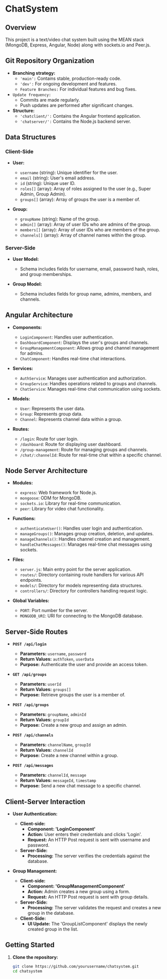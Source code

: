 # ChatSystem

## Overview

This project is a text/video chat system built using the MEAN stack (MongoDB, Express, Angular, Node) along with sockets.io and Peer.js. 

## Git Repository Organization

- **Branching strategy:**
  - `'main':` Contains stable, production-ready code.
  - `'dev':` For ongoing development and features.
  - `Feature Branches:` For individual features and bug fixes.
- `Update frequency:`
  - Commits are made regularly.
  - Push updates are performed after significant changes.
- **Structure:**
  - `'chatclient/':` Contains the Angular frontend application.
  - `'chatserver/':` Contains the Node.js backend server.

## Data Structures

### Client-Side
- **User:**
  - `username` (string): Unique identifier for the user.
  - `email` (string): User's email address.
  - `id` (string): Unique user ID.
  - `roles[]` (array): Array of roles assigned to the user (e.g., Super Admin, Group Admin).
  - `groups[]` (array): Array of groups the user is a member of.

- **Group:**
  - `groupName` (string): Name of the group.
  - `admin[]` (array): Array of user IDs who are admins of the group.
  - `members[]` (array): Array of user IDs who are members of the group.
  - `channels[]` (array): Array of channel names within the group.

### Server-Side
- **User Model:**
  - Schema includes fields for username, email, password hash, roles, and group memberships.

- **Group Model:**
  - Schema includes fields for group name, admins, members, and channels.

## Angular Architecture
- **Components:**
  - `LoginComponent`: Handles user authentication.
  - `DashboardComponent`: Displays the user's groups and channels.
  - `GroupManagementComponent`: Allows group and channel management for admins.
  - `ChatComponent`: Handles real-time chat interactions.

- **Services:**
  - `AuthService`: Manages user authentication and authorization.
  - `GroupService`: Handles operations related to groups and channels.
  - `ChatService`: Manages real-time chat communication using sockets.

- **Models:**
  - `User`: Represents the user data.
  - `Group`: Represents group data.
  - `Channel`: Represents channel data within a group.

- **Routes:**
  - `/login`: Route for user login.
  - `/dashboard`: Route for displaying user dashboard.
  - `/group-management`: Route for managing groups and channels.
  - `/chat/:channelId`: Route for real-time chat within a specific channel.

## Node Server Architecture
- **Modules:**
  - `express`: Web framework for Node.js.
  - `mongoose`: ODM for MongoDB.
  - `sockets.io`: Library for real-time communication.
  - `peer`: Library for video chat functionality.

- **Functions:**
  - `authenticateUser()`: Handles user login and authentication.
  - `manageGroups()`: Manages group creation, deletion, and updates.
  - `manageChannels()`: Handles channel creation and management.
  - `handleChatMessages()`: Manages real-time chat messages using sockets.

- **Files:**
  - `server.js`: Main entry point for the server application.
  - `routes/`: Directory containing route handlers for various API endpoints.
  - `models/`: Directory for models representing data structures.
  - `controllers/`: Directory for controllers handling request logic.

- **Global Variables:**
  - `PORT`: Port number for the server.
  - `MONGODB_URI`: URI for connecting to the MongoDB database.

## Server-Side Routes
- **`POST /api/login`**
  - **Parameters:** `username`, `password`
  - **Return Values:** `authToken`, `userData`
  - **Purpose:** Authenticate the user and provide an access token.

- **`GET /api/groups`**
  - **Parameters:** `userId`
  - **Return Values:** `groups[]`
  - **Purpose:** Retrieve groups the user is a member of.

- **`POST /api/groups`**
  - **Parameters:** `groupName`, `adminId`
  - **Return Values:** `groupId`
  - **Purpose:** Create a new group and assign an admin.

- **`POST /api/channels`**
  - **Parameters:** `channelName`, `groupId`
  - **Return Values:** `channelId`
  - **Purpose:** Create a new channel within a group.

- **`POST /api/messages`**
  - **Parameters:** `channelId`, `message`
  - **Return Values:** `messageId`, `timestamp`
  - **Purpose:** Send a new chat message to a specific channel.

## Client-Server Interaction
- **User Authentication:**
  - **Client-side:** 
    - **Component: 'LoginComponent'**
    - **Action:** User enters their credentials and clicks 'Login'.
    - **Request:** An HTTP Post request is sent with username and password.
  - **Server-Side:**
    - **Processing:** The server verifies the credentials against the database.

- **Group Management:**
  - **Client-side:** 
    - **Component: 'GroupManagementComponent'**
    - **Action:** Admin creates a new group using a form.
    - **Request:** An HTTP Post request is sent with group details.
  - **Server-Side:**
    - **Processing:** The server validates the request and creates a new group in the database.
  - **Client-Side:**
    - **UI Update:** The 'GroupListComponent' displays the newly created group in the list.

## Getting Started
1. **Clone the repository:**
   ```bash
   git clone https://github.com/yourusername/chatsystem.git
   cd chatsystem
